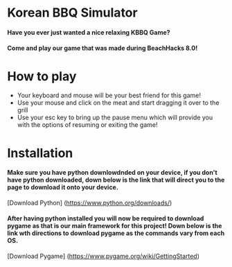 # Korean BBQ Simulator 
#### Have you ever just wanted a nice relaxing KBBQ Game? 

#### Come and play our game that was made during BeachHacks 8.0!

# How to play 
- Your keyboard and mouse will be your best friend for this game!
- Use your mouse and click on the meat and start dragging it over to the grill
- Use your esc key to bring up the pause menu which will provide you with the options of resuming or exiting the game!

# Installation 
#### Make sure you have python downlowdnded on your device, if you don't have python downloaded, down below is the link that will direct you to the page to download it onto your device. 

[Download Python] (https://www.python.org/downloads/)

#### After having python installed you will now be required to download pygame as that is our main framework for this project! Down below is the link wth directions to download pygame as the commands vary from each OS. 

[Download Pygame] (https://www.pygame.org/wiki/GettingStarted)
